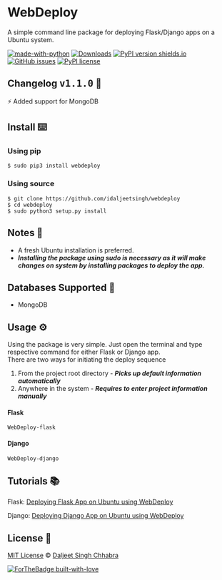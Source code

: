 # WebDeploy

A simple command line package for deploying Flask/Django apps on a Ubuntu system. <br>

[![made-with-python](https://img.shields.io/badge/Made%20with-Python-1f425f.svg)](https://www.python.org/)
[![Downloads](https://pepy.tech/badge/webdeploy)](https://pepy.tech/project/webdeploy)
[![PyPI version shields.io](https://img.shields.io/pypi/v/WebDeploy.svg)](https://pypi.python.org/pypi/WebDeploy/)
[![GitHub issues](https://img.shields.io/github/issues/idaljeetsingh/WebDeploy.svg)](https://GitHub.com/idaljeetsingh/WebDeploy/issues/)
[![PyPI license](https://img.shields.io/pypi/l/WebDeploy.svg)](https://pypi.python.org/pypi/WebDeploy/)


## Changelog <samp>v1.1.0</samp> 📣

⚡ Added support for MongoDB 


## Install ⌨️

### Using pip 

`$ sudo pip3 install webdeploy`

### Using source 

```
$ git clone https://github.com/idaljeetsingh/webdeploy
$ cd webdeploy
$ sudo python3 setup.py install
```

## Notes 📝

* A fresh Ubuntu installation is preferred.
* ***Installing the package using sudo is necessary as it will make changes on system by installing packages to deploy the app.***


## Databases Supported 🦾 

* MongoDB

## Usage ⚙️

Using the package is very simple. Just open the terminal and type respective command for either Flask or Django app.<br>
There are two ways for initiating the deploy sequence
1. From the project root directory - ***Picks up default information automatically***
2. Anywhere in the system - ***Requires to enter project information manually***

#### Flask

`WebDeploy-flask`

#### Django

`WebDeploy-django`

## Tutorials 📚

Flask: <a href="https://medium.com/@idaljeetsingh/deploying-flask-app-on-ubuntu-using-webdeploy-eb41aa44ea76?source=---------2------------------">Deploying Flask App on Ubuntu using WebDeploy</a>

Django: <a href="https://medium.com/@idaljeetsingh/deploying-django-app-on-ubuntu-using-webdeploy-fda44bba620a">Deploying Django App on Ubuntu using WebDeploy</a>

## License 📜

[MIT License](LICENSE) © [Daljeet Singh Chhabra](https://GitHub.com/iDaljeetSingh)


[![ForTheBadge built-with-love](http://ForTheBadge.com/images/badges/built-with-love.svg)](https://GitHub.com/Naereen/)
